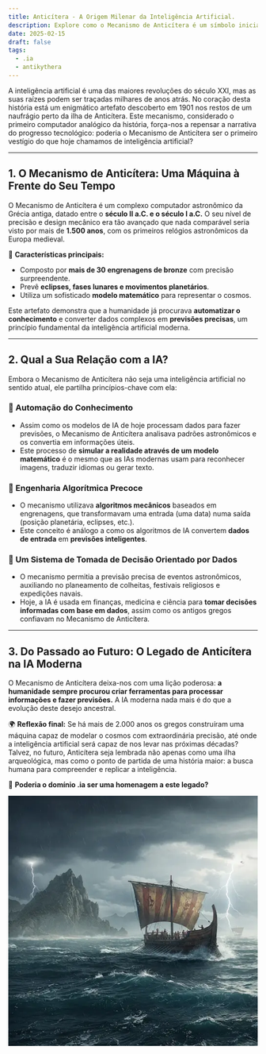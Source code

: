 ```yaml
---
title: Anticítera - A Origem Milenar da Inteligência Artificial.
description: Explore como o Mecanismo de Anticítera é um símbolo inicial da computação e da inteligência artificial, traçando paralelos com a IA moderna.
date: 2025-02-15
draft: false
tags:
  - .ia
  - antikythera
---
```


A inteligência artificial é uma das maiores revoluções do século XXI, mas as suas raízes podem ser traçadas milhares de anos atrás. No coração desta história está um enigmático artefato descoberto em 1901 nos restos de um naufrágio perto da ilha de Anticítera. Este mecanismo, considerado o primeiro computador analógico da história, força-nos a repensar a narrativa do progresso tecnológico: poderia o Mecanismo de Anticítera ser o primeiro vestígio do que hoje chamamos de inteligência artificial?
* * * * *

**1. O Mecanismo de Anticítera: Uma Máquina à Frente do Seu Tempo**
------------------------------------------------------------------

O Mecanismo de Anticítera é um complexo computador astronômico da Grécia antiga, datado entre o **século II a.C. e o século I a.C.** O seu nível de precisão e design mecânico era tão avançado que nada comparável seria visto por mais de **1.500 anos**, com os primeiros relógios astronômicos da Europa medieval.

🔹 **Características principais:**

-   Composto por **mais de 30 engrenagens de bronze** com precisão surpreendente.
-   Prevê **eclipses, fases lunares e movimentos planetários**.
-   Utiliza um sofisticado **modelo matemático** para representar o cosmos.

Este artefato demonstra que a humanidade já procurava **automatizar o conhecimento** e converter dados complexos em **previsões precisas**, um princípio fundamental da inteligência artificial moderna.

* * * * *

**2. Qual a Sua Relação com a IA?**
--------------------------------------

Embora o Mecanismo de Anticítera não seja uma inteligência artificial no sentido atual, ele partilha princípios-chave com ela:

### **🔵 Automação do Conhecimento**

-   Assim como os modelos de IA de hoje processam dados para fazer previsões, o Mecanismo de Anticítera analisava padrões astronômicos e os convertia em informações úteis.
-   Este processo de **simular a realidade através de um modelo matemático** é o mesmo que as IAs modernas usam para reconhecer imagens, traduzir idiomas ou gerar texto.

### **🔵 Engenharia Algorítmica Precoce**

-   O mecanismo utilizava **algoritmos mecânicos** baseados em engrenagens, que transformavam uma entrada (uma data) numa saída (posição planetária, eclipses, etc.).
-   Este conceito é análogo a como os algoritmos de IA convertem **dados de entrada** em **previsões inteligentes**.

### **🔵 Um Sistema de Tomada de Decisão Orientado por Dados**

-   O mecanismo permitia a previsão precisa de eventos astronômicos, auxiliando no planeamento de colheitas, festivais religiosos e expedições navais.
-   Hoje, a IA é usada em finanças, medicina e ciência para **tomar decisões informadas com base em dados**, assim como os antigos gregos confiavam no Mecanismo de Anticítera.

* * * * *

**3. Do Passado ao Futuro: O Legado de Anticítera na IA Moderna**
----------------------------------------------------------------------

O Mecanismo de Anticítera deixa-nos com uma lição poderosa: **a humanidade sempre procurou criar ferramentas para processar informações e fazer previsões.** A IA moderna nada mais é do que a evolução deste desejo ancestral.

🌍 **Reflexão final:**
Se há mais de 2.000 anos os gregos construíram uma máquina capaz de modelar o cosmos com extraordinária precisão, até onde a inteligência artificial será capaz de nos levar nas próximas décadas? Talvez, no futuro, Anticítera seja lembrada não apenas como uma ilha arqueológica, mas como o ponto de partida de uma história maior: a busca humana para compreender e replicar a inteligência.

🚀 **Poderia o domínio .ia ser uma homenagem a este legado?**

![Ilustração de uma antiga galera grega navegando em um mar tempestuoso](/img/Gemini_Galera.webp)
